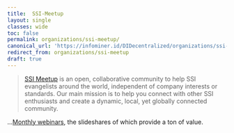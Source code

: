 ```yaml
---
title:  SSI-Meetup
layout: single
classes: wide
toc: false
permalink: organizations/ssi-meetup/
canonical_url: 'https://infominer.id/DIDecentralized/organizations/ssi-meetup/'
redirect_from: organizations/ssi-meetup
draft: true
---
```



>[SSI Meetup](https://ssimeetup.org) is an open, collaborative community to help SSI evangelists around the world, independent of company interests or standards. Our main mission is to help you connect with other SSI enthusiasts and create a dynamic, local, yet globally connected community.

...[Monthly webinars](https://ssimeetup.org/blog/), the slideshares of which provide a ton of value.

